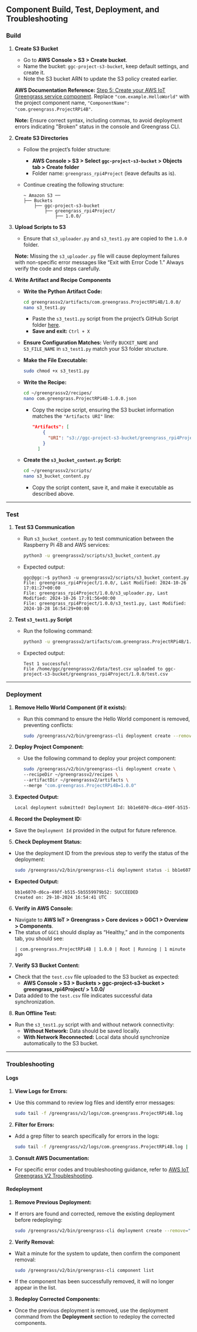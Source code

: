 ## Component Build, Test, Deployment, and Troubleshooting

### Build

1. **Create S3 Bucket**
   - Go to **AWS Console > S3 > Create bucket**.
   - Name the bucket: `ggc-project-s3-bucket`, keep default settings, and create it.
   - Note the S3 bucket ARN to update the S3 policy created earlier.

   **AWS Documentation Reference:** [Step 5: Create your AWS IoT Greengrass service component](https://docs.aws.amazon.com/greengrass/v2/developerguide/component-create.html). Replace `"com.example.HelloWorld"` with the project component name, `"ComponentName": "com.greengrass.ProjectRPi4B"`.

   **Note:** Ensure correct syntax, including commas, to avoid deployment errors indicating "Broken" status in the console and Greengrass CLI.

2. **Create S3 Directories**
   - Follow the project’s folder structure:
     - **AWS Console > S3 > Select `ggc-project-s3-bucket` > Objects tab > Create folder**
     - Folder name: `greengrass_rpi4Project` (leave defaults as is).
   - Continue creating the following structure:

     ```
     ~ Amazon S3 ──
     ├── Buckets
         ├── ggc-project-s3-bucket
             ├── greengrass_rpi4Project/
                 ├── 1.0.0/
     ```

3. **Upload Scripts to S3**
   - Ensure that `s3_uploader.py` and `s3_test1.py` are copied to the `1.0.0` folder.

   **Note:** Missing the `s3_uploader.py` file will cause deployment failures with non-specific error messages like “Exit with Error Code 1.” Always verify the code and steps carefully.

4. **Write Artifact and Recipe Components**
   - **Write the Python Artifact Code:**
     ```bash
     cd greengrassv2/artifacts/com.greengrass.ProjectRPi4B/1.0.0/
     nano s3_test1.py
     ```
     - Paste the `s3_test1.py` script from the project’s GitHub Script folder [here](Scripts).
     - **Save and exit:** `Ctrl + X`

   - **Ensure Configuration Matches:** Verify `BUCKET_NAME` and `S3_FILE_NAME` in `s3_test1.py` match your S3 folder structure.

   - **Make the File Executable:**
     ```bash
     sudo chmod +x s3_test1.py
     ```

   - **Write the Recipe:**
     ```bash
     cd ~/greengrassv2/recipes/
     nano com.greengrass.ProjectRPi4B-1.0.0.json
     ```
     - Copy the recipe script, ensuring the S3 bucket information matches the `"Artifacts URI"` line:
       ```json
       "Artifacts": [
           {
             "URI": "s3://ggc-project-s3-bucket/greengrass_rpi4Project/1.0.0/s3_test1.py"
           }
         ]
       ```

   - **Create the `s3_bucket_content.py` Script:**
     ```bash
     cd ~/greengrassv2/scripts/
     nano s3_bucket_content.py
     ```
     - Copy the script content, save it, and make it executable as described above.

---

### Test

1. **Test S3 Communication**
   - Run `s3_bucket_content.py` to test communication between the Raspberry Pi 4B and AWS services:
     ```bash
     python3 -u greengrassv2/scripts/s3_bucket_content.py
     ```
   - Expected output:
     ```
     ggc@ggc:~$ python3 -u greengrassv2/scripts/s3_bucket_content.py
     File: greengrass_rpi4Project/1.0.0/, Last Modified: 2024-10-26 17:01:27+00:00
     File: greengrass_rpi4Project/1.0.0/s3_uploader.py, Last Modified: 2024-10-26 17:01:56+00:00
     File: greengrass_rpi4Project/1.0.0/s3_test1.py, Last Modified: 2024-10-28 16:54:29+00:00
     ```

2. **Test `s3_test1.py` Script**
   - Run the following command:
     ```bash
     python3 -u greengrassv2/artifacts/com.greengrass.ProjectRPi4B/1.0.0/s3_test1.py
     ```
   - Expected output:
     ```
     Test 1 successful!
     File /home/ggc/greengrassv2/data/test.csv uploaded to ggc-project-s3-bucket/greengrass_rpi4Project/1.0.0/test.csv
     ```

---

### Deployment

1. **Remove Hello World Component (if it exists):**
   - Run this command to ensure the Hello World component is removed, preventing conflicts:
     ```bash
     sudo /greengrass/v2/bin/greengrass-cli deployment create --remove="com.example.HelloWorld"
     ```

2. **Deploy Project Component:**
   - Use the following command to deploy your project component:
     ```bash
     sudo /greengrass/v2/bin/greengrass-cli deployment create \
     --recipeDir ~/greengrassv2/recipes \
     --artifactDir ~/greengrassv2/artifacts \
     --merge "com.greengrass.ProjectRPi4B=1.0.0"
     ```

3. **Expected Output:**
     ```bash
     Local deployment submitted! Deployment Id: bb1e6070-d6ca-490f-b515-5b5559979b52
     ```

4. **Record the Deployment ID:**
- Save the `Deployment Id` provided in the output for future reference.

5. **Check Deployment Status:**
- Use the deployment ID from the previous step to verify the status of the deployment:
  ```bash
  sudo /greengrass/v2/bin/greengrass-cli deployment status -i bb1e6070-d6ca-490f-b515-5b5559979b52
  ```
- **Expected Output:**
  ```
  bb1e6070-d6ca-490f-b515-5b5559979b52: SUCCEEDED
  Created on: 29-10-2024 16:54:41 UTC
  ```

6. **Verify in AWS Console:**
- Navigate to **AWS IoT > Greengrass > Core devices > GGC1 > Overview > Components**.
- The status of `GGC1` should display as “Healthy,” and in the components tab, you should see:
  ```
  | com.greengrass.ProjectRPi4B | 1.0.0 | Root | Running | 1 minute ago
  ```

7. **Verify S3 Bucket Content:**
- Check that the `test.csv` file uploaded to the S3 bucket as expected:
  - **AWS Console > S3 > Buckets > ggc-project-s3-bucket > greengrass_rpi4Project/ > 1.0.0/**
- Data added to the `test.csv` file indicates successful data synchronization.

8. **Run Offline Test:**
- Run the `s3_test1.py` script with and without network connectivity:
  - **Without Network:** Data should be saved locally.
  - **With Network Reconnected:** Local data should synchronize automatically to the S3 bucket.

---

### Troubleshooting

#### Logs

1. **View Logs for Errors:**
- Use this command to review log files and identify error messages:
  ```bash
  sudo tail -f /greengrass/v2/logs/com.greengrass.ProjectRPi4B.log
  ```

2. **Filter for Errors:**
- Add a grep filter to search specifically for errors in the logs:
  ```bash
  sudo tail -f /greengrass/v2/logs/com.greengrass.ProjectRPi4B.log | sudo grep "ERROR"
  ```

3. **Consult AWS Documentation:**  
- For specific error codes and troubleshooting guidance, refer to [AWS IoT Greengrass V2 Troubleshooting](https://docs.aws.amazon.com/greengrass/v2/developerguide/troubleshooting.html).

#### Redeployment

1. **Remove Previous Deployment:**
- If errors are found and corrected, remove the existing deployment before redeploying:
  ```bash
  sudo /greengrass/v2/bin/greengrass-cli deployment create --remove="com.greengrass.ProjectRPi4B"
  ```

2. **Verify Removal:**
- Wait a minute for the system to update, then confirm the component removal:
  ```bash
  sudo /greengrass/v2/bin/greengrass-cli component list
  ```
- If the component has been successfully removed, it will no longer appear in the list.

3. **Redeploy Corrected Components:**
- Once the previous deployment is removed, use the deployment command from the **Deployment** section to redeploy the corrected components.
